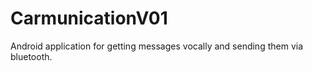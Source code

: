 # CarmunicationV01
 Android application for getting messages vocally and sending them via bluetooth.
